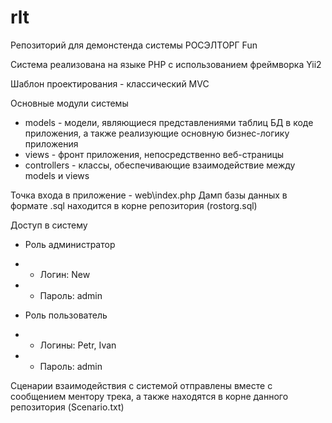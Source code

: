 # rlt
Репозиторий для демонстенда системы РОСЭЛТОРГ Fun

Система реализована на языке PHP с использованием фреймворка Yii2

Шаблон проектирования - классический MVC

Основные модули системы
- models - модели, являющиеся представлениями таблиц БД в коде приложения, а также реализующие основную бизнес-логику приложения
- views - фронт приложения, непосредственно веб-страницы
- controllers - классы, обеспечивающие взаимодействие между models и views

Точка входа в приложение - web\index.php
Дамп базы данных в формате .sql находится в корне репозитория (rostorg.sql)

Доступ в систему
- Роль администратор
- - Логин: New
- - Пароль: admin


- Роль пользователь
- - Логины: Petr, Ivan
- - Пароль: admin

Сценарии взаимодействия с системой отправлены вместе с сообщением ментору трека, а также находятся в корне данного репозитория (Scenario.txt)
